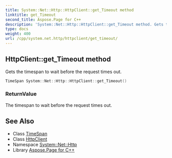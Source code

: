 ```yaml
---
title: System::Net::Http::HttpClient::get_Timeout method
linktitle: get_Timeout
second_title: Aspose.Page for C++
description: 'System::Net::Http::HttpClient::get_Timeout method. Gets the timespan to wait before the request times out in C++.'
type: docs
weight: 400
url: /cpp/system.net.http/httpclient/get_timeout/
---
```

## HttpClient::get_Timeout method


Gets the timespan to wait before the request times out.

```cpp
TimeSpan System::Net::Http::HttpClient::get_Timeout()
```


### ReturnValue

The timespan to wait before the request times out.

## See Also

* Class [TimeSpan](../../../system/timespan/)
* Class [HttpClient](../)
* Namespace [System::Net::Http](../../)
* Library [Aspose.Page for C++](../../../)
